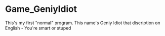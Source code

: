 # Game_GeniyIdiot
This's my first "normal" program. This name's Geniy Idiot that discription on English - You're smart or stuped 
